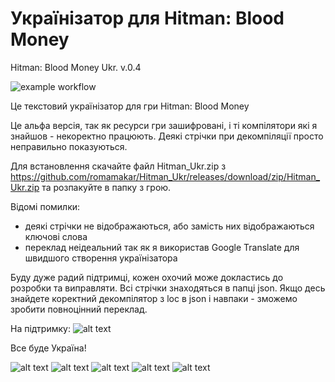 # Українізатор для Hitman: Blood Money
Hitman: Blood Money Ukr. v.0.4

![example workflow](https://github.com/romamakar/Hitman_Ukr/actions/workflows/dotnet-desktop.yml/badge.svg)

Це текстовий українізатор для гри Hitman: Blood Money

Це альфа версія, так як ресурси гри зашифровані, і ті компілятори які я знайшов - некоректно працюють. Деякі стрічки при декомпіляції просто неправильно показуються.

Для встановлення скачайте файл Hitman_Ukr.zip з https://github.com/romamakar/Hitman_Ukr/releases/download/zip/Hitman_Ukr.zip та розпакуйте в папку з грою.

Відомі помилки:
- деякі стрічки не відображаються, або замість них відображаються ключові слова
- переклад неідеальний так як я використав Google Translate для швидшого створення українізатора

Буду дуже радий підтримці, кожен охочий може докластись до розробки та виправляти. Всі стрічки знаходяться в папці json.
Якщо десь знайдете коректний декомпілятор з loc в json і навпаки - зможемо зробити повноцінний переклад.

На підтримку:
![alt text](https://steamuserimages-a.akamaihd.net/ugc/15301647011007757/C65E0DC157F43C3EF234FE65E025503482A5349B/)


Все буде Україна!


![alt text](https://steamuserimages-a.akamaihd.net/ugc/15301647011471567/4FB44146E7D5D41AEAE2EA802BC9B37E2B951CFC/)
![alt text](https://steamuserimages-a.akamaihd.net/ugc/15301647011471841/7B01BEB3240E2FAE43BC66B3A7F0AA77B0FA45A2/)
![alt text](https://steamuserimages-a.akamaihd.net/ugc/15301647011472060/AA99B984A0B2BE57A028B85046CF20C5DA96FB3A/)
![alt text](https://steamuserimages-a.akamaihd.net/ugc/15301647011472988/5B23BE5D3F96419EB47FB64DBC4B611668D981E1/)
![alt text](https://steamuserimages-a.akamaihd.net/ugc/15301647011472397/CE611DE20946B0B2F14E86E786CF58A4DBE08EAB/)
